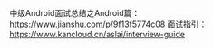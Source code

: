 
中级Android面试总结之Android篇：https://www.jianshu.com/p/9f13f5774c08
面试指引：https://www.kancloud.cn/aslai/interview-guide